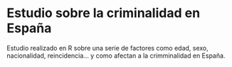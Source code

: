 # Estudio sobre la criminalidad en España
Estudio realizado en R sobre una serie de factores como edad, sexo, nacionalidad, reincidencia... y como afectan a la crimminalidad en España.
